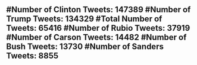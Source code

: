 #Number of Clinton Tweets: 147389
#Number of Trump Tweets: 134329
#Total Number of Tweets: 65416 
#Number of Rubio Tweets: 37919
#Number of Carson Tweets: 14482
#Number of Bush Tweets: 13730
#Number of Sanders Tweets: 8855
---
